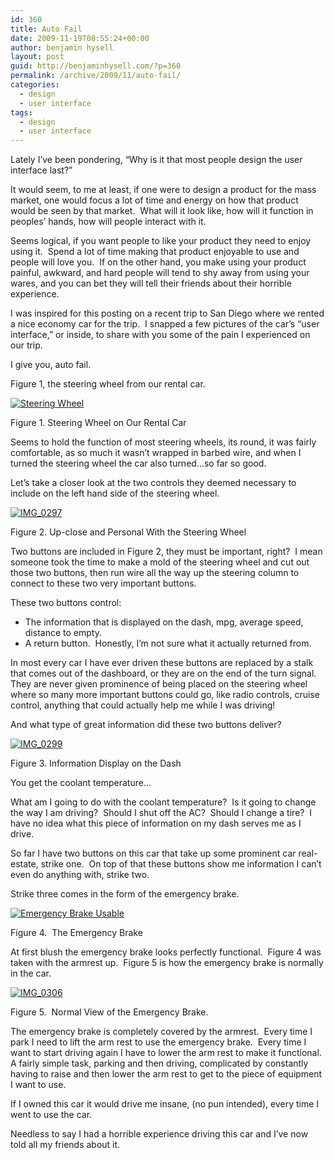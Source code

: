 ```yaml
---
id: 360
title: Auto Fail
date: 2009-11-19T08:55:24+00:00
author: benjamin hysell
layout: post
guid: http://benjaminhysell.com/?p=360
permalink: /archive/2009/11/auto-fail/
categories:
  - design
  - user interface
tags:
  - design
  - user interface
---
```

Lately I’ve been pondering, “Why is it that most people design the user interface last?”

It would seem, to me at least, if one were to design a product for the mass market, one would focus a lot of time and energy on how that product would be seen by that market.  What will it look like, how will it function in peoples’ hands, how will people interact with it.

Seems logical, if you want people to like your product they need to enjoy using it.  Spend a lot of time making that product enjoyable to use and people will love you.  If on the other hand, you make using your product painful, awkward, and hard people will tend to shy away from using your wares, and you can bet they will tell their friends about their horrible experience.

I was inspired for this posting on a recent trip to San Diego where we rented a nice economy car for the trip.  I snapped a few pictures of the car’s “user interface,” or inside, to share with you some of the pain I experienced on our trip.

I give you, auto fail.

Figure 1, the steering wheel from our rental car.

<a href="http://benjaminhysell.com/wp-content/uploads/2009/11/IMG_0296.JPG"><img class="alignnone  wp-image-363" title="Steering Wheel" alt="Steering Wheel" src="http://benjaminhysell.com/wp-content/uploads/2013/01/IMG_0296-300x225.jpg" /></a>

Figure 1. Steering Wheel on Our Rental Car

Seems to hold the function of most steering wheels, its round, it was fairly comfortable, as so much it wasn’t wrapped in barbed wire, and when I turned the steering wheel the car also turned...so far so good.

Let’s take a closer look at the two controls they deemed necessary to include on the left hand side of the steering wheel.

<a href="http://benjaminhysell.com/wp-content/uploads/2009/11/IMG_0297.JPG"><img class="alignnone  wp-image-364" title="IMG_0297" alt="IMG_0297" src="http://benjaminhysell.com/wp-content/uploads/2013/01/IMG_0297-300x225.jpg" /></a>

Figure 2. Up-close and Personal With the Steering Wheel

Two buttons are included in Figure 2, they must be important, right?  I mean someone took the time to make a mold of the steering wheel and cut out those two buttons, then run wire all the way up the steering column to connect to these two very important buttons.

These two buttons control:
<ul>
	<li>The information that is displayed on the dash, mpg, average speed, distance to empty.</li>
	<li>A return button.  Honestly, I’m not sure what it actually returned from.</li>
</ul>
In most every car I have ever driven these buttons are replaced by a stalk that comes out of the dashboard, or they are on the end of the turn signal.  They are never given prominence of being placed on the steering wheel where so many more important buttons could go, like radio controls, cruise control, anything that could actually help me while I was driving!

And what type of great information did these two buttons deliver?

<a href="http://benjaminhysell.com/wp-content/uploads/2009/11/IMG_0299.JPG"><img class="alignnone  wp-image-365" title="IMG_0299" alt="IMG_0299" src="http://benjaminhysell.com/wp-content/uploads/2013/01/IMG_0299-300x225.jpg" /></a>

Figure 3. Information Display on the Dash

You get the coolant temperature…

What am I going to do with the coolant temperature?  Is it going to change the way I am driving?  Should I shut off the AC?  Should I change a tire?  I have no idea what this piece of information on my dash serves me as I drive.

So far I have two buttons on this car that take up some prominent car real-estate, strike one.  On top of that these buttons show me information I can’t even do anything with, strike two.

Strike three comes in the form of the emergency brake.

<a href="http://benjaminhysell.com/wp-content/uploads/2009/11/IMG_0307.JPG"><img class="alignnone  wp-image-367" title="Emergency Brake Usable" alt="Emergency Brake Usable" src="http://benjaminhysell.com/wp-content/uploads/2013/01/IMG_0307-300x225.jpg" /></a>

Figure 4.  The Emergency Brake

At first blush the emergency brake looks perfectly functional.  Figure 4 was taken with the armrest up.  Figure 5 is how the emergency brake is normally in the car.

<a href="http://benjaminhysell.com/wp-content/uploads/2009/11/IMG_0306.JPG"><img class="alignnone  wp-image-366" title="IMG_0306" alt="IMG_0306" src="http://benjaminhysell.com/wp-content/uploads/2013/01/IMG_0306-300x225.jpg" /></a>

Figure 5.  Normal View of the Emergency Brake.

The emergency brake is completely covered by the armrest.  Every time I park I need to lift the arm rest to use the emergency brake.  Every time I want to start driving again I have to lower the arm rest to make it functional.  A fairly simple task, parking and then driving, complicated by constantly having to raise and then lower the arm rest to get to the piece of equipment I want to use.

If I owned this car it would drive me insane, (no pun intended), every time I went to use the car.

Needless to say I had a horrible experience driving this car and I’ve now told all my friends about it.